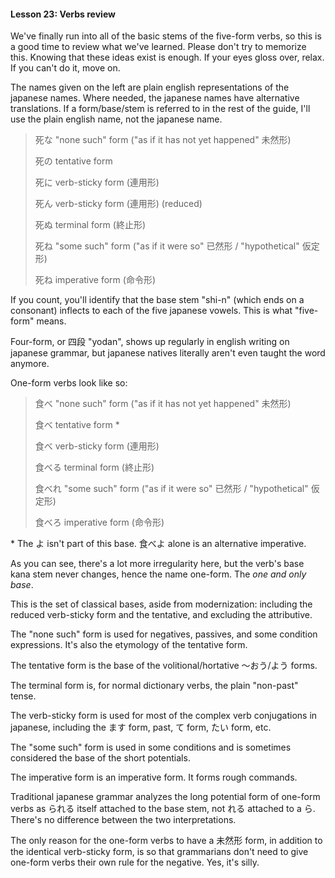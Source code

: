 #### Lesson 23: Verbs review

We've finally run into all of the basic stems of the five-form verbs, so this is a good time to review what we've learned. Please don't try to memorize this. Knowing that these ideas exist is enough. If your eyes gloss over, relax. If you can't do it, move on.

The names given on the left are plain english representations of the japanese names. Where needed, the japanese names have alternative translations. If a form/base/stem is referred to in the rest of the guide, I'll use the plain english name, not the japanese name.

> 死な "none such" form ("as if it has not yet happened" 未然形)
>
> 死の tentative form
>
> 死に verb-sticky form (連用形)
>
> 死ん verb-sticky form (連用形) (reduced)
>
> 死ぬ terminal form (終止形)
>
> 死ね "some such" form ("as if it were so" 已然形 / "hypothetical" 仮定形)
>
> 死ね imperative form (命令形)

If you count, you'll identify that the base stem "shi-n" (which ends on a consonant) inflects to each of the five japanese vowels. This is what "five-form" means.

Four-form, or 四段 "yodan", shows up regularly in english writing on japanese grammar, but japanese natives literally aren't even taught the word anymore.

One-form verbs look like so:

> 食べ "none such" form ("as if it has not yet happened" 未然形)
>
> 食べ tentative form \*
>
> 食べ verb-sticky form (連用形)
>
> 食べる terminal form (終止形)
>
> 食べれ "some such" form ("as if it were so" 已然形 / "hypothetical" 仮定形)
>
> 食べろ imperative form (命令形)

<div class="warning">
* The よ isn't part of this base. 食べよ alone is an alternative imperative.
</div>

As you can see, there's a lot more irregularity here, but the verb's base kana stem never changes, hence the name one-form. The _one and only base_.

This is the set of classical bases, aside from modernization: including the reduced verb-sticky form and the tentative, and excluding the attributive.

The "none such" form is used for negatives, passives, and some condition expressions. It's also the etymology of the tentative form.

The tentative form is the base of the volitional/hortative ～おう/よう forms.

The terminal form is, for normal dictionary verbs, the plain "non-past" tense.

The verb-sticky form is used for most of the complex verb conjugations in japanese, including the ます form, past, て form, たい form, etc.

The "some such" form is used in some conditions and is sometimes considered the base of the short potentials.

The imperative form is an imperative form. It forms rough commands.

Traditional japanese grammar analyzes the long potential form of one-form verbs as られる itself attached to the base stem, not れる attached to a ら. There's no difference between the two interpretations.

The only reason for the one-form verbs to have a 未然形 form, in addition to the identical verb-sticky form, is so that grammarians don't need to give one-form verbs their own rule for the negative. Yes, it's silly.
